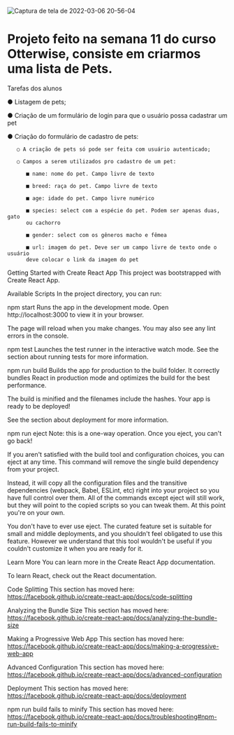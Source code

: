 ![Captura de tela de 2022-03-06 20-56-04](https://user-images.githubusercontent.com/88162484/156947922-298b1c00-e70a-4c34-9008-2ec4669e27c6.png)

# Projeto feito na semana 11 do curso Otterwise, consiste em criarmos uma lista de Pets.

Tarefas dos alunos

● Listagem de pets;

● Criação de um formulário de login para que o usuário possa cadastrar um pet

● Criação do formulário de cadastro de pets:

       ○ A criação de pets só pode ser feita com usuário autenticado;
  
       ○ Campos a serem utilizados pro cadastro de um pet:
       
          ■ name: nome do pet. Campo livre de texto

          ■ breed: raça do pet. Campo livre de texto

          ■ age: idade do pet. Campo livre numérico

          ■ species: select com a espécie do pet. Podem ser apenas duas, gato
          ou cachorro

          ■ gender: select com os gêneros macho e fêmea

          ■ url: imagem do pet. Deve ser um campo livre de texto onde o usuário
          deve colocar o link da imagem do pet

Getting Started with Create React App
This project was bootstrapped with Create React App.

Available Scripts
In the project directory, you can run:

npm start
Runs the app in the development mode.
Open http://localhost:3000 to view it in your browser.

The page will reload when you make changes.
You may also see any lint errors in the console.

npm test
Launches the test runner in the interactive watch mode.
See the section about running tests for more information.

npm run build
Builds the app for production to the build folder.
It correctly bundles React in production mode and optimizes the build for the best performance.

The build is minified and the filenames include the hashes.
Your app is ready to be deployed!

See the section about deployment for more information.

npm run eject
Note: this is a one-way operation. Once you eject, you can't go back!

If you aren't satisfied with the build tool and configuration choices, you can eject at any time. This command will remove the single build dependency from your project.

Instead, it will copy all the configuration files and the transitive dependencies (webpack, Babel, ESLint, etc) right into your project so you have full control over them. All of the commands except eject will still work, but they will point to the copied scripts so you can tweak them. At this point you're on your own.

You don't have to ever use eject. The curated feature set is suitable for small and middle deployments, and you shouldn't feel obligated to use this feature. However we understand that this tool wouldn't be useful if you couldn't customize it when you are ready for it.

Learn More
You can learn more in the Create React App documentation.

To learn React, check out the React documentation.

Code Splitting
This section has moved here: https://facebook.github.io/create-react-app/docs/code-splitting

Analyzing the Bundle Size
This section has moved here: https://facebook.github.io/create-react-app/docs/analyzing-the-bundle-size

Making a Progressive Web App
This section has moved here: https://facebook.github.io/create-react-app/docs/making-a-progressive-web-app

Advanced Configuration
This section has moved here: https://facebook.github.io/create-react-app/docs/advanced-configuration

Deployment
This section has moved here: https://facebook.github.io/create-react-app/docs/deployment

npm run build fails to minify
This section has moved here: https://facebook.github.io/create-react-app/docs/troubleshooting#npm-run-build-fails-to-minify
